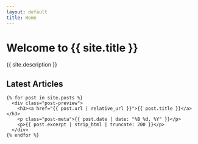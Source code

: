 ```yaml
---
layout: default
title: Home
---
```

<div class="card">
  <div class="hero-section">
    <h1>Welcome to {{ site.title }}</h1>
    <p class="hero-subtitle">{{ site.description }}</p>
  </div>

  <div class="posts-section">
    <h2>Latest Articles</h2>

    {% for post in site.posts %}
      <div class="post-preview">
        <h3><a href="{{ post.url | relative_url }}">{{ post.title }}</a></h3>
        <p class="post-meta">{{ post.date | date: "%B %d, %Y" }}</p>
        <p>{{ post.excerpt | strip_html | truncate: 200 }}</p>
      </div>
    {% endfor %}
  </div>
</div>
